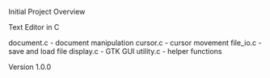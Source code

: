 Initial Project Overview

Text Editor in C

document.c - document manipulation
cursor.c - cursor movement
file_io.c - save and load file
display.c - GTK GUI
utility.c - helper functions

Version 1.0.0
